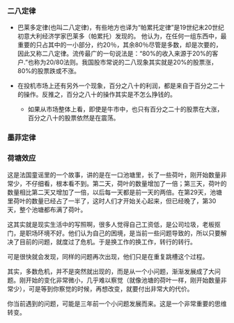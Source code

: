 
### 二八定律

- 巴莱多定律(也叫二八定律)，有些地方也译为“帕累托定律”是19世纪末20世纪初意大利经济学家巴莱多（帕累托）发现的。
他认为，在任何一组东西中，最重要的只占其中的一小部分，约20％，其余80％尽管是多数，却是次要的，因此又称二八定律。流传最广的一句说法是：“80%的收入来源于20%的客户.”也称为20/80法则。我国股市常说的二八现象其实就是20%的股票涨，80%的股票跌或不涨。


- 在投机市场上还有另外一个现象，百分之八十的利润，都是来自于百分之二十的操作。反推之，百分之八十的操作其实是不怎么挣钱的。
  - 如果从市场整体上看，即使是牛市中，也只有百分之二十的股票在大涨，百分之八十的股票依然是在震荡。


### 墨菲定律




### 荷塘效应

这是法国童谣里的一个故事，讲的是在一口池塘里，长了一些荷叶，刚开始数量非常少，不仔细看，根本看不到。第二天，荷叶的数量增加了一倍；第三天，荷叶的数量相比第二天又增加了一倍，以后每一天都是前一天的两倍。在第29天，池塘里荷叶的数量已经占了一半了，这时人们才开始关心起来，但已经晚了，第30天，整个池塘都布满了荷叶。

这其实就是现实生活中的写照啊，很多人觉得自己工资低，是公司垃圾，老板抠门，是职场环境不好。他们认为自己的困境，是当前一些问题导致的，所以只要解决了目前的问题，就度过了危机。于是换工作的换工作，转行的转行。

可是很快就会发现，同样的问题再次出现，他们只是在重复跳槽这个过程。



其实，多数危机，并不是突然就出现的，而是从一个小问题，渐渐发展成了大问题。刚开始的变化非常微小，几乎难以察觉（就像池塘的荷叶一样，刚开始数量非常少），可是等到你察觉的时候，再想改变，就要付出非常大的代价。

你当前遇到的问题，可能是三年前一个小问题发展而来。这是一个非常重要的思维转变。